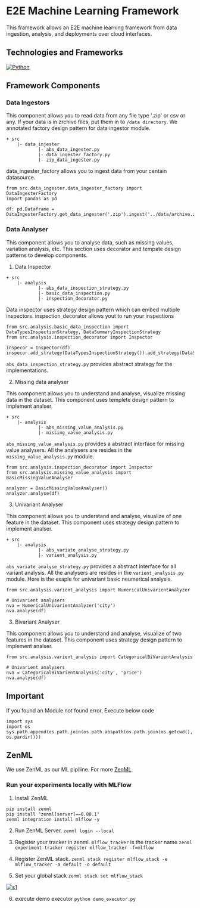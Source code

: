 
# E2E Machine Learning Framework 

This framework allows an E2E machine learning framework from data ingestion, analysis, and deployments over cloud interfaces.


## Technologies and Frameworks

[![Python](https://img.shields.io/badge/Python-3)](https://www.python.org/about/apps/)



## Framework Components

### Data Ingestors

This component allows you to read data from any file type '.zip' or csv or any.
If your data is in zrchive files, put them in to `/data directory`. We annotated factory design pattern for data ingestor module. 

```
+ src
    |- data_injester
            |- abs_data_ingester.py 
            |- data_ingester_factory.py
            |- zip_data_ingester.py
```

data_ingester_factory allows you to ingest data from your centain datasource.

```
from src.data_ingester.data_ingester_factory import DataIngesterFactory
import pandas as pd

df: pd.Dataframe = DataIngesterFactory.get_data_ingester('.zip').ingest('../data/archive.zip')
```

### Data Analyser

This component allows you to analyse data, such as missing values, variation analysis, etc. This section uses decorator and tempate design patterns to develop components.

1. Data Inspector

```
+ src
    |- analysis
            |- abs_data_inspection_strategy.py  
            |- basic_data_inspection.py
            |- inspection_decorator.py
```

Data inspector uses strategy design pattern which can embed multiple inspectors. inspection_decorator allows yout to run your inspections

```
from src.analysis.basic_data_inspection import DataTypesInspectionStrategy, DataSummaryInspectionStrategy
from src.analysis.inspection_decorator import Inspector

inspecor = Inspector(df)
inspecor.add_strategy(DataTypesInspectionStrategy()).add_strategy(DataSummaryInspectionStrategy()).execute()
```

`abs_data_inspection_strategy.py` provides abstract strategy for the implementations.

2. Missing data analyser

This component allows you to understand and analyse, visualize missing data in the dataset. This component uses templete design pattern to implement analser.

```
+ src
    |- analysis
            |- abs_missing_value_analysis.py  
            |- missing_value_analysis.py
```

`abs_missing_value_analysis.py` provides a abstract interface for missing value analysers. All the analysers are resides in the `missing_value_analysis.py` module.

```
from src.analysis.inspection_decorator import Inspector
from src.analysis.missing_value_analysis import BasicMissingValueAnalyser

analyzer = BasicMissingValueAnalyser()
analyzer.analyse(df)
```

3. Univariant Analyser

This component allows you to understand and analyse, visualize of one feature in the dataset. This component uses strategy design pattern to implement analser.

```
+ src
    |- analysis
            |- abs_variate_analyse_strategy.py  
            |- varient_analysis.py
```

`abs_variate_analyse_strategy.py` provides a abstract interface for all variant analysis. All the analysers are resides in the `varient_analysis.py` module. Here is the exaple for univariant basic neumerical analysis.

```
from src.analysis.varient_analysis import NumericalUnivarientAnalyzer

# Univarient analysers
nva = NumericalUnivarientAnalyzer('city')
nva.analyse(df)
```

3. Bivariant Analyser

This component allows you to understand and analyse, visualize of two features in the dataset. This component uses strategy design pattern to implement analser.

```
from src.analysis.varient_analysis import CategoricalBiVarientAnalysis

# Univarient analysers
nva = CategoricalBiVarientAnalysis('city', 'price')
nva.analyse(df)
```

## Important

If you found an Module not found error, Execute below code

```
import sys
import os
sys.path.append(os.path.join(os.path.abspath(os.path.join(os.getcwd(), os.pardir))))
```

## ZenML

We use ZenML as our ML pipiline. For more [ZenML](https://docs.zenml.io/).

### Run your experiments locally with MLFlow

1. Install ZenML
```
pip install zenml
pip install "zenml[server]==0.80.1"
zenml integration install mlflow -y
```

2. Run ZenML Server.
`zenml login --local`

3. Register your tracker in zenml. `mlflow_tracker` is the tracker name
`zenml experiment-tracker register mlflow_tracker -f=mlflow`

4. Register ZenML stack. 
`zenml stack register mlflow_stack -e mlflow_tracker -a default -o default`

5. Set your global stack
`zenml stack set mlflow_stack`

[![s1](https://github.com/kolithawarnakulasooriya/E2E-ml-flow/alts/s1/png)](https://github.com/kolithawarnakulasooriya/E2E-ml-flow/blob/main/alts/s1.png)

6. execute demo executor
`python demo_executor.py`


